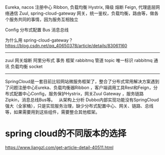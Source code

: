 Eureka, nacos 注册中心
Ribbon, 负载均衡
Hystrix, 降级 熔断
Feign, 代理底层网络通信
Zuul, spring-cloud-gateway  网关，统一鉴权，负载均衡，路由等，做各个服务共同的事情，因为服务互相独立

Config 分布式配置
Bus 消息总线

为什么用 spring-cloud-gateway？
https://blog.csdn.net/qq_40650378/article/details/83061160


-------------------------------------------------------------

zuul 网关熔断
阿里分布式 事务 框架
rabbitmq  管道 topic
唯一标识
rabbitmq 通讯 负载均衡 socket

-------------------------------------------------------------

SpringCloud是一套目前比较网站微服务框架了，整合了分布式常用解决方案遇到了问题注册中心Eureka、负载均衡器Ribbon ，客户端调用工具Rest和Feign，分布式配置中心Config，服务保护Hystrix，网关Zuul Gateway ，服务链路Zipkin，消息总线Bus等。
 
从架构上分析
Dubbo内部实现功能没有SpringCloud强大（全家桶），只是实现服务治理，缺少分布式配置中心、网关、链路、总线等，如果需要用到这些组件，需要整合其他框架。

# spring cloud的不同版本的选择
https://www.liangzl.com/get-article-detail-40511.html


